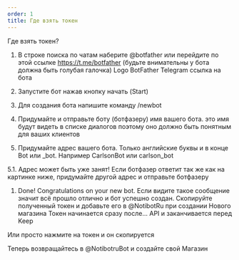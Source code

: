 ```yaml
---
order: 1
title: Где взять токен
---
```


Где взять токен?

1. В строке поиска по чатам наберите @botfather или перейдите по этой ссылке <https://t.me/botfather> (будьте внимательны у бота должна быть голубая галочка) Logo BotFather Telegram ссылка на бота

2. Запустите бот нажав кнопку начать (Start)

3. Для создания бота напишите команду /newbot

4. Придумайте и отправьте боту (ботфазеру) имя вашего бота. это имя будут видеть в списке диалогов поэтому оно должно быть понятным для ваших клиентов

5. Придумайте адрес вашего бота. Только английские буквы и в конце Bot или \_bot. Например CarlsonBot или carlson_bot

5\.1. Адрес может быть уже занят! Если ботфазер ответит так же как на картинке ниже, придумайте другой адрес и отправьте ботфазеру

1. Done! Congratulations on your new bot. Если видите такое сообщение значит всё прошло отлично и бот успешно создан. Скопируйте полученный токен и добавьте его в @NotibotRu при создании Нового магазина Токен начинается сразу после... API и заканчивается перед Keep

Или просто нажмите на токен и он скопируется

Теперь возвращайтесь в @NotibotruBot и создайте свой Магазин


